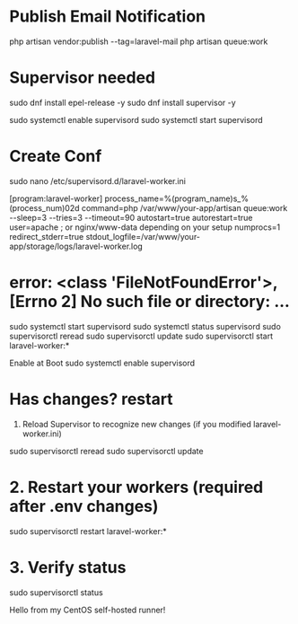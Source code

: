 # Publish Email Notification
php artisan vendor:publish --tag=laravel-mail
php artisan queue:work


# Supervisor needed
sudo dnf install epel-release -y
sudo dnf install supervisor -y

sudo systemctl enable supervisord
sudo systemctl start supervisord

# Create Conf
sudo nano /etc/supervisord.d/laravel-worker.ini

[program:laravel-worker]
process_name=%(program_name)s_%(process_num)02d
command=php /var/www/your-app/artisan queue:work --sleep=3 --tries=3 --timeout=90
autostart=true
autorestart=true
user=apache            ; or nginx/www-data depending on your setup
numprocs=1
redirect_stderr=true
stdout_logfile=/var/www/your-app/storage/logs/laravel-worker.log

# error: <class 'FileNotFoundError'>, [Errno 2] No such file or directory: ...
sudo systemctl start supervisord
sudo systemctl status supervisord
sudo supervisorctl reread
sudo supervisorctl update
sudo supervisorctl start laravel-worker:*

Enable at Boot
sudo systemctl enable supervisord

# Has changes? restart

1. Reload Supervisor to recognize new changes (if you modified laravel-worker.ini)

sudo supervisorctl reread
sudo supervisorctl update

# 2. Restart your workers (required after .env changes)

sudo supervisorctl restart laravel-worker:*

# 3. Verify status

sudo supervisorctl status


Hello from my CentOS self-hosted runner!
